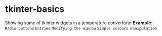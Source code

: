 # tkinter-basics
Showing some of tkinter widgets in a temperature convertor\n
**Example:**
`Radio buttons`
`Entries`
`Modifying the window`
`Simple colours manipulation`
